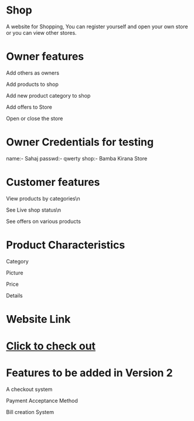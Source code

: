 # Shop
A website for Shopping, You can register yourself and open your own store or you can view other stores.

# Owner features
Add others as owners

Add products to shop

Add new product category to shop 

Add offers to Store

Open or close the store

# Owner Credentials for testing

name:- Sahaj
passwd:- qwerty
shop:- Bamba Kirana Store

# Customer features
View products by categories\n

See Live shop status\n

See offers on various products


# Product Characteristics

Category

Picture

Price

Details

#  Website Link

#  [Click to check out](https://shop.sahajbamba.me/)


# Features to be added in Version 2

A checkout system

Payment Acceptance Method

Bill creation System

